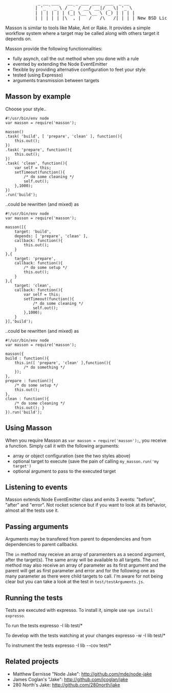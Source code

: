 
<pre>
            _ __ ___   __ _ ___ ___  ___  _ __  
           | '_ ` _ \ / _` / __/ __|/ _ \| '_ \ 
           | | | | | | (_| \__ \__ \ (_) | | | |
           |_| |_| |_|\__,_|___/___/\___/|_| |_| New BSD License
</pre>

Masson is similar to tools like Make, Ant or Rake. It provides a simple workflow system where a target may be called along with others target it depends on.

Masson provide the following functionnalities:

*   fully asynch, call the out method when you done with a rule
*   evented by extending the Node EventEmitter
*   flexible by providing alternative configuration to feet your style
*   tested (using Expresso)
*   arguments transmission between targets

Masson by example
----------------

Choose your style..

	#!/usr/bin/env node
	var masson = require('masson');
	
	masson()
	.task( 'build', [ 'prepare', 'clean' ], function(){
		this.out();
	})
	.task( 'prepare', function(){
		this.out();
	})
	.task( 'clean', function(){
		var self = this;
		setTimeout(function(){
			/* do some cleaning */
			self.out();
		},1000);
	})
	.run('build');

..could be rewritten (and mixed) as

	#!/usr/bin/env node
	var masson = require('masson');
	
	masson([{
		target: 'build',
		depends: [ 'prepare', 'clean' ],
		callback: function(){
			this.out();
		}
	},{
		target: 'prepare',
		callback: function(){
			/* do some setup */
			this.out();
		}
	},{
		target: 'clean',
		callback: function(){
			var self = this;
			setTimeout(function(){
				/* do some cleaning */
				self.out();
			},1000);
		}
	}],'build');

..could be rewritten (and mixed) as

	#!/usr/bin/env node
	var masson = require('masson');
	
	masson({
	build : function(){
		this.in([ 'prepare', 'clean' ],function(){
			/* do something */ 
		});
	},
	prepare : function(){
		/* do some setup */
		this.out();
	},
	clean : function(){
		/* do some cleaning */
		this.out(); }
	}).run('build');

Using Masson
------------

When you require Masson as `var masson = require('masson');`, you receive a function. Simply call it with the following arguments:

*   array or object configuration (see the two styles above)
*   optional target to execute (save the pain of calling `my_masson.run('my target')`
*   optional argument to pass to the executed target

Listening to events
-------------------

Masson extends Node EventEmitter class and emits 3 events: "before", "after" and "error". Not rocket science but if you want to look at its behavior, almost all the tests use it.

Passing arguments
-----------------

Arguments may be transfered from parent to dependencies and from dependencies to parent callbacks.

The `in` method may receive an array of paramenters as a second argument, after the target(s). The same array will be available to all targets. The `out` method may also receive an array of parameter as its first argument and the parent will get as first parameter and error and for the following one as many parameter as there were child targets to call. I'm aware for not being clear but you can take a look at the test in `test/testArguments.js`.

Running the tests
-----------------

Tests are executed with expresso. To install it, simple use `npm install expresso`.

To run the tests
	expresso -I lib test/*

To develop with the tests watching at your changes
	expresso -w -I lib test/*

To instrument the tests
	expresso -I lib --cov test/*

Related projects
----------------

*   Matthew Eernisse "Node Jake": <http://github.com/mde/node-jake>
*   James Coglan's "Jake": <http://github.com/jcoglan/jake>
*   280 North's Jake: <http://github.com/280north/jake>

